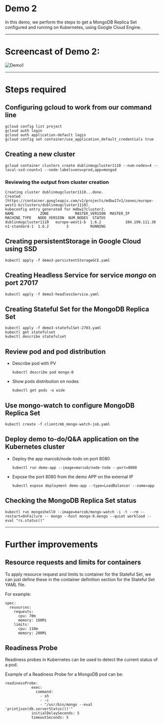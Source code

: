 # Demo 2

In this demo, we perform the steps to get a MongoDB Replica Set configured and running on Kubernetes, using Google Cloud Engine.


---------

# Screencast of Demo 2:

![Demo1](demo3.gif)


---------
# Steps required 

## Configuring gcloud to work from our command line
```
gcloud config list project
gcloud auth login
gcloud auth application-default login
gcloud config set container/use_application_default_credentials true
```

## Creating a new cluster 
```
gcloud container clusters create dublinmugcluster1110 --num-nodes=4 --local-ssd-count=1 --node-labels=env=prod,app=mongod
```

### Reviewing the output from cluster creation
```
Creating cluster dublinmugcluster1110...done.
Created [https://container.googleapis.com/v1/projects/mdbw17v1/zones/europe-west1-b/clusters/dublinmugcluster1110].
kubeconfig entry generated for mdbw17cluster2.
NAME            ZONE            MASTER_VERSION  MASTER_IP       MACHINE_TYPE   NODE_VERSION  NUM_NODES  STATUS
dublinmugcluster1110   europe-west1-b  1.6.2           104.199.111.30  n1-standard-1  1.6.2        3          RUNNING
```

## Creating persistentStorage in Google Cloud using SSD
```
kubectl apply -f demo3-persistentStorageGCE.yaml
```

## Creating Headless Service for service _mongo_ on port 27017
```
kubectl apply -f demo3-headlessService.yaml
```


## Creating Stateful Set for the MongoDB Replica Set
```
kubectl apply -f demo3-statefulSet-2703.yaml
kubectl get statefulset
kubectl describe statefulset
```

## Review pod and pod distribution


- Describe pod with PV 
	```
	kubectl describe pod mongo-0
	```

- Show pods distribution on nodes

	```
	kubectl get pods -o wide
	```


## Use mongo-watch to configure MongoDB Replica Set
```
kubectl create -f client/mb_mongo-watch-job.yaml
```


## Deploy demo to-do/Q&A application on the Kubernetes cluster
- Deploy the app marcob/node-todo on port 8080
	```
	kubectl run demo-app --image=marcob/node-todo --port=8080
	```
	
- Expose the port 8080 from the demo APP on the external IP 

	```
	kubectl expose deployment demo-app --type=LoadBalancer --name=app
	```


## Checking the MongoDB Replica Set status

```
kubectl run mongoshell0 --image=marcob/mongo-watch -i -t --rm --restart=OnFailure -- mongo --host mongo-0.mongo --quiet workload --eval "rs.status()"
```

---------

# Further improvements

## Resource requests and limits for containers

To apply resource request and limits to container for the Stateful Set, we can just define these in the container definition section for the Stateful Set YAML file.

For example:

```
spec:
  resources:
    requests:
      cpu: 70m
      memory: 160Mi
    limits:
      cpu: 110m
      memory: 200Mi
```

## Readiness Probe

Readiness probes in Kubernetes can be used to detect the current status of a pod. 

Example of a Readiness Probe for a MongoDB pod can be:

```
readinessProbe:
            exec:
              command:
                - sh
                - -c
                - "/usr/bin/mongo --eval 'printjson(db.serverStatus())'"
            initialDelaySeconds: 5
            timeoutSeconds: 5
```




